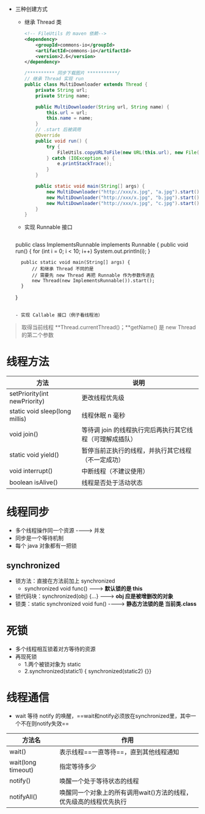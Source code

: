 - 三种创建方式

  - 继承 Thread 类

    ```xml
    <!-- FileUtils 的 maven 依赖-->
    <dependency>
        <groupId>commons-io</groupId>
        <artifactId>commons-io</artifactId>
        <version>2.6</version>
    </dependency>
    ```

    ```java
    /********** 同步下载图片 ***********/
    // 继承 Thread 实现 run
    public class MultiDownloader extends Thread {
        private String url;
        private String name;
    
        public MultiDownloader(String url, String name) {
            this.url = url;
            this.name = name;
        }
        // .start 后被调用
        @Override
        public void run() {
            try {
                FileUtils.copyURLToFile(new URL(this.url), new File(this.name));
            } catch (IOException e) {
                e.printStackTrace();
            }
        }
    
        public static void main(String[] args) {
            new MultiDownloader("http://xxx/x.jpg", "a.jpg").start();
            new MultiDownloader("http://xxx/x.jpg", "b.jpg").start();
            new MultiDownloader("http://xxx/x.jpg", "c.jpg").start();
        }
    }
    ```

  - 实现 Runnable 接口

    ```java
  public class ImplementsRunnable implements Runnable {
        public void run() {
            for (int i = 0; i < 10; i++) System.out.println(i);
        }
    
        public static void main(String[] args) {
            // 和继承 Thread 不同的是
            // 需要先 new Thread 再把 Runnable 作为参数传进去
            new Thread(new ImplementsRunnable()).start();
        }
    }
    ```
  
  - 实现 Callable 接口（例子看线程池）

> 取得当前线程 **Thread.currentThread()；**getName() 是 new Thread 的第二个参数

# 线程方法

| 方法                           | 说明                                                     |
| ------------------------------ | -------------------------------------------------------- |
| setPriority(int newPriority)   | 更改线程优先级                                           |
| static void sleep(long millis) | 线程休眠 n 毫秒                                          |
| void join()                    | 等待调 join 的线程执行完后再执行其它线程（可理解成插队） |
| static void yield()            | 暂停当前正执行的线程，并执行其它线程（不一定成功）       |
| void interrupt()               | 中断线程（不建议使用）                                   |
| boolean isAlive()              | 线程是否处于活动状态                                     |

# 线程同步

- 多个线程操作同一个资源 ----> 并发
- 同步是一个等待机制
- 每个 java 对象都有一把锁

## synchronized

- 锁方法：直接在方法前加上 synchronized
  - synchronized void func()  ---> **默认锁的是 this**
- 锁代码块：synchronized(obj) {...}  ---> **obj 应是被增删改的对象**
- 锁类：static synchronized void fun()  ----> **静态方法锁的是 当前类.class**

# 死锁

- 多个线程相互锁着对方等待的资源
- 再现死锁
  - 1.两个被锁对象为 static
  - 2.synchronized(static1) { synchronized(static2)  {}}

# 线程通信

- wait 等待 notify 的唤醒，==wait和notify必须放在synchronized里，其中一个不在则notify失效==

| 方法名             | 作用                                                         |
| ------------------ | ------------------------------------------------------------ |
| wait()             | 表示线程==一直等待==，直到其他线程通知                       |
| wait(long timeout) | 指定等待多少                                                 |
| notify()           | 唤醒一个处于等待状态的线程                                   |
| notifyAll()        | 唤醒同一个对象上的所有调用wait()方法的线程，优先级高的线程优先执行 |

